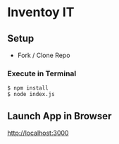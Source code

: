# Inventoy IT

## Setup
+ Fork / Clone Repo

### Execute in Terminal
```
$ npm install
$ node index.js
```

## Launch App in Browser
[http://localhost:3000](http://localhost:3000)
